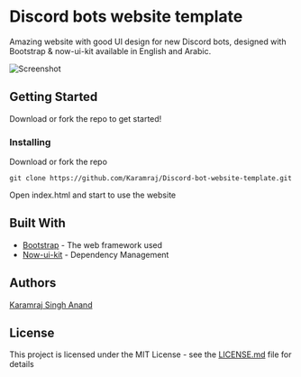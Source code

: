 # Discord bots website template

Amazing website with good UI design for new Discord bots, designed with Bootstrap & now-ui-kit available in English and Arabic.

![Screenshot](https://raw.githubusercontent.com/Nouridio/Discord-bot-website-template/master/Screenshot.png)

## Getting Started

Download or fork the repo to get started!

### Installing

Download or fork the repo

```
git clone https://github.com/Karamraj/Discord-bot-website-template.git
```

Open index.html and start to use the website 

## Built With

* [Bootstrap](https://getbootstrap.com/) - The web framework used
* [Now-ui-kit](https://demos.creative-tim.com/now-ui-kit/index.html) - Dependency Management

## Authors

[Karamraj Singh Anand](https://github.com/Karamraj)

## License

This project is licensed under the MIT License - see the [LICENSE.md](LICENSE.md) file for details

